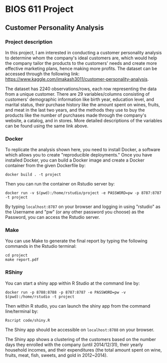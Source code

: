 BIOS 611 Project
================

Customer Personality Analysis
-----------------------------

### Project description 

In this project, I am interested in conducting a customer personality analysis to determine whom the company's ideal customers are, which would help the company tailor the products to the customers' needs and create more effective marketing plans, hence making more profits. The dataset can be accessed through the following link: https://www.kaggle.com/imakash3011/customer-personality-analysis.

The dataset has 2240 observations/rows, each row representing the data from a unique customer. There are 29 variables/columns consisting of customers' demographic information like birth year, education level, and marital status, their purchase history like the amount spent on wines, fruits, and meat in the last two years, and the methods they use to buy the products like the number of purchases made through the company's website, a catalog, and in stores. More detailed descriptions of the variables can be found using the same link above.


### Docker
           
To replicate the analysis shown here, you need to install Docker, a software which allows you to create "reproducible deployments." Once you have installed Docker, you can build a Docker image and create a Docker container from the given Dockerfile by:

```
docker build . -t project
```

Then you can run the container on Rstudio server by:

```
docker run -v $(pwd):/home/rstudio/project -e PASSWORD=pw -p 8787:8787 -t project
```

By typing `localhost:8787` on your browser and logging in using "rstudio" as the Username and "pw" (or any other password you choose) as the Password, you can access the Rstudio server.  


### Make

You can use Make to generate the final report by typing the following commands in the Rstudio terminal:

```
cd project	
make report.pdf 
```

### RShiny

You can start a shiny app within R Studio at the command line by:

```
docker run -p 8788:8788 -p 8787:8787 -e PASSWORD=pw -v $(pwd):/home/rstudio -t project
```
Then within R studio, you can launch the shiny app from the command line/terminal by:

```
Rscript code/shiny.R
```
The Shiny app should be accessible on `localhost:8788` on your browser. 

The Shiny app shows a clustering of the customers based on the number days they enrolled with the company (until 2014/12/31), their yearly household incomes, and their expenditures (the total amount spent on wine, fruits, meat, fish, sweets, and gold in 2012~2014). 
